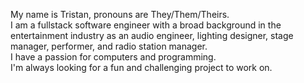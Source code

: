 My name is Tristan, pronouns are They/Them/Theirs.  
I am a fullstack software engineer with a broad background in the entertainment industry as an audio engineer, lighting designer, stage manager, performer, and radio station manager.  
I have a passion for computers and programming.  
I'm always looking for a fun and challenging project to work on.  

<!---
RosenSorcerer/RosenSorcerer is a ✨ special ✨ repository because its `README.md` (this file) appears on your GitHub profile.
You can click the Preview link to take a look at your changes.
--->
